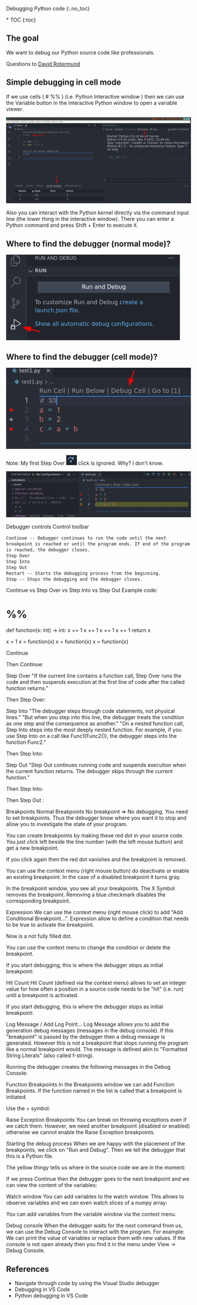 Debugging Python code
{:.no_toc}

<nav markdown="1" class="toc-class">
* TOC
{:toc}
</nav>

## The goal

We want to debug our Python source code like professionals.

Questions to [David Rotermund](mailto:davrot@uni-bremen.de)

## Simple debugging in cell mode 

If we use cells ( # %% ) (i.e. Python Interactive window ) then we can use the Variable button in the interactive Python window to open a variable viewer. 

![image1](2022-04-01_18-40_0.png)

Also you can interact with the Python kernel directly via the command input line (the lower thing in the interactive window). There you can enter a Python command and press Shift + Enter to execute it. 

## Where to find the debugger (normal mode)?

![image2](2022-04-01_21-12.png)

## Where to find the debugger (cell mode)?

![image3](2022-04-01_21-48_1.png)

Note: My first Step Over 
![image4](2022-04-01_21-30_2.png)
click is ignored. Why? I don't know.  

![image5](2022-04-01_21-47_0.png)


Debugger controls 
Control toolbar


	Continue -- Debugger continues to run the code until the next breakpoint is reached or until the program ends. If end of the program is reached, the debugger closes. 
	Step Over
	Step Into
	Step Out
	Restart -- Starts the debugging process from the beginning. 
	Stop -- Stops the debugging and the debugger closes.
 

Continue vs Step Over vs Step Into vs Step Out
Example code:

# %%
def function(x: int) -> int:
    x += 1
    x += 1
    x += 1
    x += 1
    return x


x = 1
x = function(x)
x = function(x)
x = function(x)
 

Continue


Then  Continue:



 

Step Over
"If the current line contains a function call, Step Over runs the code and then suspends execution at the first line of code after the called function returns."


Then  Step Over:



 

Step Into
"The debugger steps through code statements, not physical lines."
"But when you step into this line, the debugger treats the condition as one step and the consequence as another."
"On a nested function call, Step Into steps into the most deeply nested function. For example, if you use Step Into on a call like Func1(Func2()), the debugger steps into the function Func2."
 



Then  Step Into:



 

Step Out
"Step Out continues running code and suspends execution when the current function returns. The debugger skips through the current function."

 

Then  Step Into:



Then  Step Out :



Breakpoints
Normal Breakpoints
No breakpoint => No debugging. You need to set breakpoints. Thus the debugger know where you want it to stop and allow you to investigate the state of your program. 

You can create breakpoints by making these red dot  in your source code. You just click left beside the line number (with the left mouse button) and get a new breakpoint. 



If you click again then the red dot vanishes and the breakpoint is removed.

You can use the context menu (right mouse button) do deactivate or enable an existing breakpoint. In the case of a disabled breakpoint it turns gray. 



In the breakpoint window, you see all your breakpoints. The X Symbol removes the breakpoint. Removing a blue checkmark disables the corresponding breakpoint. 



Expression
We can use the context menu (right mouse click) to add "Add Conditional Breakpoint...". Expression allow to define a condition that needs to be true to activate the breakpoint. 



Now is a not fully filled dot. 



You can use the context menu to change the condition or delete the breakpoint. 

If you start debugging, this is where the debugger stops as initial breakpoint: 



Hit Count
Hit Count (defined via the context menu) allows to set an integer value for how often a position in a source code needs to be "hit" (i.e. run) until a breakpoint is activated.





If you start debugging, this is where the debugger stops as initial breakpoint: 



Log Message / Add Log Point...
Log Message allows you to add the generation debug messages (messages in the debug console). If this "breakpoint" is passed by the debugger then a debug message is generated. However this is not a breakpoint that stops running the program like a normal breakpoint would. The message is defined akin to "Formatted String Literals" (also called f-string).





Running the debugger creates the following messages in the Debug Console:



Function Breakpoints
In the Breakpoints window we can add Function Breakpoints. If the function named in the list is called that a breakpoint is initiated. 

Use the + symbol:





Raise Exception Breakpoints
You can break on throwing exceptions even if we catch them. However, we need another breakpoint (disabled or enabled) otherwise we cannot enable the Raise Exception breakpoints.   





Starting the debug process
When we are happy with the placement of the breakpoints, we click on "Run and Debug". Then we tell the debugger that this is a Python file. 



The yellow thingy tells us where in the source code we are in the moment:



If we press Continue then the debugger goes to the next breakpoint and we can view the content of the variables:



Watch window
You can add variables to the watch window. This allows to observe variables and we can even watch slices of a numpy array:



You can add variables from the variable window via the context menu.

Debug console
When the debugger waits for the next command from us, we can use the Debug Console to interact with the program. For example: We can print the value of variables or replace them with new values. If the console is not open already then you find it in the menu under View -> Debug Console.



## References
* Navigate through code by using the Visual Studio debugger
* Debugging in VS Code
* Python debugging in VS Code
